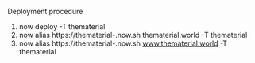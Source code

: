Deployment procedure

1. now deploy -T thematerial
2. now alias https://thematerial-<deploy-instance>.now.sh thematerial.world -T thematerial
3. now alias https://thematerial-<deploy-instance>.now.sh www.thematerial.world -T thematerial

